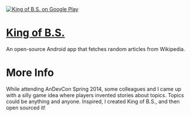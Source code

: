 <a href="https://play.google.com/store/apps/details?id=com.doomonafireball.kingofbs.android">
  <img alt="King of B.S. on Google Play"
         src="http://developer.android.com/images/brand/en_app_rgb_wo_60.png" />
</a>


# [King of B.S.](http://derekbrameyer.github.io/kingofstuff-android)

An open-source Android app that fetches random articles from Wikipedia.

More Info
=========

While attending AnDevCon Spring 2014, some colleagues and I came up with a silly game idea where players invented stories about topics.  Topics could be anything and anyone.  Inspired, I created King of B.S., and then open sourced it!